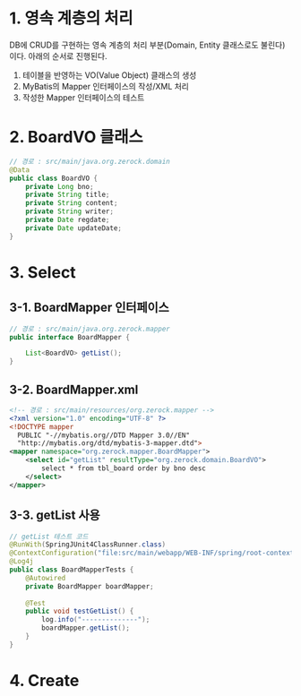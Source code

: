 # 1. 영속 계층의 처리
DB에 CRUD를 구현하는 영속 계층의 처리 부분(Domain, Entity 클래스로도 불린다)이다. 아래의 순서로 진행된다.
1) 테이블을 반영하는 VO(Value Object) 클래스의 생성
2) MyBatis의 Mapper 인터페이스의 작성/XML 처리
3) 작성한 Mapper 인터페이스의 테스트
# 2. BoardVO 클래스
```java
// 경로 : src/main/java.org.zerock.domain
@Data
public class BoardVO {
	private Long bno;
	private String title;
	private String content;
	private String writer;
	private Date regdate;
	private Date updateDate;
}
```

# 3. Select
## 3-1. BoardMapper 인터페이스
```java
// 경로 : src/main/java.org.zerock.mapper
public interface BoardMapper {

	List<BoardVO> getList();
}
```
## 3-2. BoardMapper.xml
```xml
<!-- 경로 : src/main/resources/org.zerock.mapper -->
<?xml version="1.0" encoding="UTF-8" ?>
<!DOCTYPE mapper
  PUBLIC "-//mybatis.org//DTD Mapper 3.0//EN"
  "http://mybatis.org/dtd/mybatis-3-mapper.dtd">
<mapper namespace="org.zerock.mapper.BoardMapper">
	<select id="getList" resultType="org.zerock.domain.BoardVO">
		select * from tbl_board order by bno desc
	</select>
</mapper>  
```
## 3-3. getList 사용
```java
// getList 테스트 코드
@RunWith(SpringJUnit4ClassRunner.class)
@ContextConfiguration("file:src/main/webapp/WEB-INF/spring/root-context.xml")
@Log4j
public class BoardMapperTests {
	@Autowired
	private BoardMapper boardMapper;
	
	@Test
	public void testGetList() {
		log.info("--------------");
		boardMapper.getList();
	}
}
```

# 4. Create

